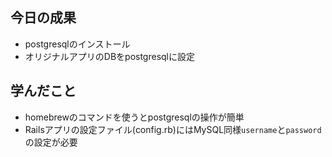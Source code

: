 ## 今日の成果

- postgresqlのインストール
- オリジナルアプリのDBをpostgresqlに設定

## 学んだこと

- homebrewのコマンドを使うとpostgresqlの操作が簡単
- Railsアプリの設定ファイル(config.rb)にはMySQL同様`username`と`password`の設定が必要
